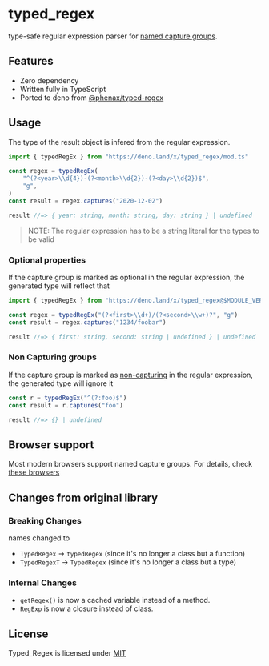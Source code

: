 # typed_regex

type-safe regular expression parser for [named capture groups][named-capture-groups].

## Features

- Zero dependency
- Written fully in TypeScript
- Ported to deno from [@phenax/typed-regex][repo]

## Usage

The type of the result object is infered from the regular expression.

```ts
import { typedRegEx } from "https://deno.land/x/typed_regex/mod.ts"

const regex = typedRegEx(
	"^(?<year>\\d{4})-(?<month>\\d{2})-(?<day>\\d{2})$",
	"g",
)
const result = regex.captures("2020-12-02")

result //=> { year: string, month: string, day: string } | undefined
```

> NOTE: The regular expression has to be a string literal for the types to be valid

### Optional properties

If the capture group is marked as optional in the regular expression, the generated type will reflect that

```ts
import { typedRegEx } from "https://deno.land/x/typed_regex@$MODULE_VERSION/mod.ts"

const regex = typedRegEx("(?<first>\\d+)/(?<second>\\w+)?", "g")
const result = regex.captures("1234/foobar")

result //=> { first: string, second: string | undefined } | undefined
```

### Non Capturing groups

If the capture group is marked as [non-capturing][non-capturing] in the regular expression, the generated type will ignore it

```ts
const r = typedRegEx("^(?:foo)$")
const result = r.captures("foo")

result //=> {} | undefined
```

## Browser support

Most modern browsers support named capture groups. For details, check [these browsers][can-i-use]

## Changes from original library

### Breaking Changes

names changed to

- `TypedRegex` -> `typedRegex` (since it's no longer a class but a function)
- `TypedRegexT` -> `TypedRegex` (since it's no longer a class but a type)

### Internal Changes

- `getRegex()` is now a cached variable instead of a method.
- `RegExp` is now a closure instead of class.

[named-capture-groups]: https://github.com/tc39/proposal-regexp-named-groups
[repo]: https://github.com/phenax/typed-regex
[non-capturing]: https://developer.mozilla.org/en-US/docs/Web/JavaScript/Reference/Regular_expressions/Non-capturing_group
[can-i-use]: https://caniuse.com/mdn-javascript_regular_expressions_named_capturing_group

## License

Typed_Regex is licensed under [MIT](./LICENSE)
